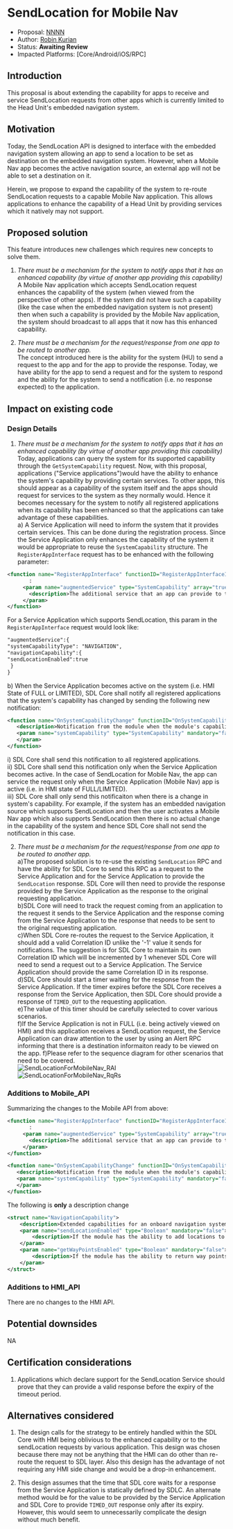# SendLocation for Mobile Nav

* Proposal: [NNNN](NNNN-SendLocation-for-Mobile-Nav.md)
* Author: [Robin Kurian](https://github.com/robinmk)
* Status: **Awaiting Review**
* Impacted Platforms: [Core/Android/iOS/RPC]

## Introduction

This proposal is about extending the capability for apps to receive and service SendLocation requests from other apps which is currently limited to the Head Unit's embedded navigation system.

## Motivation

Today, the SendLocation API is designed to interface with the embedded navigation system allowing an app to send a location to be set as destination on the embedded navigation system. However, when a Mobile Nav app becomes the active navigation source, an external app will not be able to set a destination on it. 

Herein, we propose to expand the capability of the system to re-route SendLocation requests to a capable Mobile Nav application. This allows applications to enhance the capability of a Head Unit by providing services which it natively may not support.

## Proposed solution

This feature introduces new challenges which requires new concepts to solve them.
 1) *There must be a mechanism for the system to notify apps that it has an enhanced capability (by virtue of another app providing this capability)*  
   A Mobile Nav application which accepts SendLocation request enhances the capability of the system (when viewed from the perspective of other apps). If the system did not have such a capability (like the case when the embedded navigation system is not present) then when such a capability is provided by the Mobile Nav application, the system should broadcast to all apps that it now has this enhanced capability.
   
 2) *There must be a mechanism for the request/response from one app to be routed to another app.*  
 The concept introduced here is the ability for the system (HU) to send a request to the app and for the app to provide the response. Today, we have ability for the app to send a request and for the system to respond and the ability for the system to send a notification (i.e. no response expected) to the application.

## Impact on existing code
### Design Details

1) *There must be a mechanism for the system to notify apps that it has an enhanced capability (by virtue of another app providing this capability)*  
Today, applications can query the system for its supported capability through the `GetSystemCapability` request. Now, with this proposal, applications ("Service applications")would have the ability to enhance the system's capability by providing certain services. To other apps, this should appear as a capability of the system itself and the apps should request for services to the system as they normally would. Hence it becomes necessary for the system to notify all registered applications when its capability has been enhanced so that the applications can take advantage of these capabilities.    
a) A Service Application will need to inform the system that it provides certain services. This can be done during the registration process. Since the Service Application only enhances the capability of the system it would be appropriate to reuse the `SystemCapability` structure. The `RegisterAppInterface` request has to be enhanced with the following parameter:

 ```xml
 <function name="RegisterAppInterface" functionID="RegisterAppInterfaceID" messagetype="request">
        :
      <param name="augmentedService" type="SystemCapability" array="true" mandatory="false">
        <description>The additional service that an app can provide to the system to augment its capability</description>
      </param>
</function>
```

For a Service Application which supports SendLocation, this param in the `RegisterAppInterface` request would look like:
 ```xml
 "augmentedService":{  
 "systemCapabilityType": "NAVIGATION",  
 "navigationCapability":{  
 "sendLocationEnabled":true
  }  
 }
 ```
 b) When the Service Application becomes active on the system (i.e. HMI State of FULL or LIMITED), SDL Core shall notify all registered
 applications that the system's capability has changed by sending the following new notification:
  ```xml
  <function name="OnSystemCapabilityChange" functionID="OnSystemCapabilityChangeID" messagetype="notification">
     <description>Notification from the module when the module's capability has changed.</description>
     <param name="systemCapability" type="SystemCapability" mandatory="false" array="true">
     </param>
 </function>
  ```
  i) SDL Core shall send this notification to all registered applications.  
  ii) SDL Core shall send this notification only when the Service Application becomes active. In the case of SendLocation for Mobile Nav, the app can service the request only when the Service Application (Mobile Nav) app is active (i.e. in HMI state of FULL/LIMITED).  
  iii) SDL Core shall only send this notificaiton when there is a change in system's capability. For example, if the system has an embedded navigation source which supports SendLocation and then the user activates a Mobile Nav app which also supports SendLocation then there is no actual change in the capability of the system and hence SDL Core shall not send the notification in this case.
  
2) *There must be a mechanism for the request/response from one app to be routed to another app.*  
a)The proposed solution is to re-use the existing `SendLocation` RPC and have the ability for SDL Core to send this RPC as a request to the Service Application and for the Service Application to provide the `SendLocation` response. SDL Core will then need to provide the response provided by the Service Application as the response to the original requesting application.  
b)SDL Core will need to track the request coming from an application to the request it sends to the Service Application and the response coming from the Service Application to the response that needs to be sent to the original requesting application.  
c)When SDL Core re-routes the request to the Service Application, it should add a valid Correlation ID unlike the '-1' value it sends for notifications. The suggestion is for SDL Core to maintain its own Correlation ID which will be incremented by 1 whenever SDL Core will need to send a request out to a Service Application. The Service Application should provide the same Correlation ID in its response.  
d)SDL Core should start a timer waiting for the response from the Service Application. If the timer expires before the SDL Core receives a response from the Service Application, then SDL Core should provide a response of `TIMED_OUT` to the requesting application.  
e)The value of this timer should be carefully selected to cover various scenarios.  
f)If the Service Application is not in FULL (i.e. being actively viewed on HMI) and this application receives a SendLocation request, the Service Application can draw attention to the user by using an Alert RPC informing that there is a destination informaiton ready to be viewed on the app.
f)Please refer to the sequence diagram for other scenarios that need to be covered.
<br />![SendLocationForMobileNav_RAI][SendLocationForMobileNav-RAI]
<br />![SendLocationForMobileNav_RqRs][SendLocationForMobileNav-RqRs]
### Additions to Mobile_API
Summarizing the changes to the Mobile API from above:

 ```xml
 <function name="RegisterAppInterface" functionID="RegisterAppInterfaceID" messagetype="request">
        :
      <param name="augmentedService" type="SystemCapability" array="true" mandatory="false">
        <description>The additional service that an app can provide to the system to augment its capability</description>
      </param>
</function>
```

 ```xml
 <function name="OnSystemCapabilityChange" functionID="OnSystemCapabilityChangeID" messagetype="notification">
    <description>Notification from the module when the module's capability has changed.</description>
    <param name="systemCapability" type="SystemCapability" mandatory="false" array="true">
    </param>
</function>
 ```
The following is **only** a description change

```xml
<struct name="NavigationCapability">
    <description>Extended capabilities for an onboard navigation system</description>
    <param name="sendLocationEnabled" type="Boolean" mandatory="false">
        <description>If the module has the ability to add locations to the **active navigation source**.</description>
    </param>
    <param name="getWayPointsEnabled" type="Boolean" mandatory="false">
        <description>If the module has the ability to return way points from onboard nav</description>
    </param>
</struct>
```
### Additions to HMI_API

There are no changes to the HMI API.

## Potential downsides

NA

## Certification considerations
1.  Applications which declare support for the SendLocation Service should prove that they can provide a valid response before the expiry of the timeout period.

## Alternatives considered

1. The design calls for the strategy to be entirely handled within the SDL Core with HMI being oblivious to the enhanced capability or to the sendLocation requests by various application. This design was chosen because there may not be anything that the HMI can do other than re-route the request to SDL layer. Also this design has the advantage of not requiring any HMI side change and would be a drop-in enhancement.

2. This design assumes that the time that SDL core waits for a response from the Service Application is statically defined by SDLC. An alternate method would be for the value to be provided by the Service Application and SDL Core to provide `TIMED_OUT` response only after its expiry. However, this would seem to unnecessarily complicate the design without much benefit.


[SendLocationForMobileNav-RAI]: ../assets/proposals/NNNN-SendLocation-for-Mobile-Nav/SendLocationForMobileNav_RAI.jpg
[SendLocationForMobileNav-RqRs]: ../assets/proposals/NNNN-SendLocation-for-Mobile-Nav/SendLocationForMobileNav_RequestResponse.jpg
